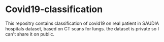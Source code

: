 # Covid19-classification
This repositry contains classification of covid19 on real patient in SAUDIA hospitals dataset, based on CT scans for lungs.
the dataset is private so I can't share it on public.
